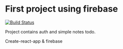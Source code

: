 # First project using firebase
 [![Build Status](https://travis-ci.com/victorsilent/react-firebase-notes.svg?token=5wc6oFKVGVayqcPquLqy&branch=master)](https://travis-ci.com/victorsilent/react-firebase-notes)

Project contains auth and simple notes todo.

Create-react-app & firebase
